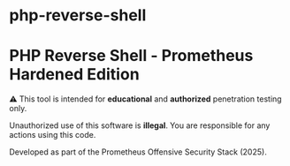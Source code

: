 # php-reverse-shell
# PHP Reverse Shell - Prometheus Hardened Edition

⚠️ This tool is intended for **educational** and **authorized** penetration testing only.

Unauthorized use of this software is **illegal**. You are responsible for any actions using this code.

Developed as part of the Prometheus Offensive Security Stack (2025).